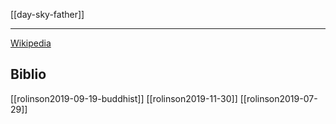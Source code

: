 [[day-sky-father]]

---

[Wikipedia](https://en.wikipedia.org/wiki/Dyaus)

## Biblio
[[rolinson2019-09-19-buddhist]]
[[rolinson2019-11-30]]
[[rolinson2019-07-29]]